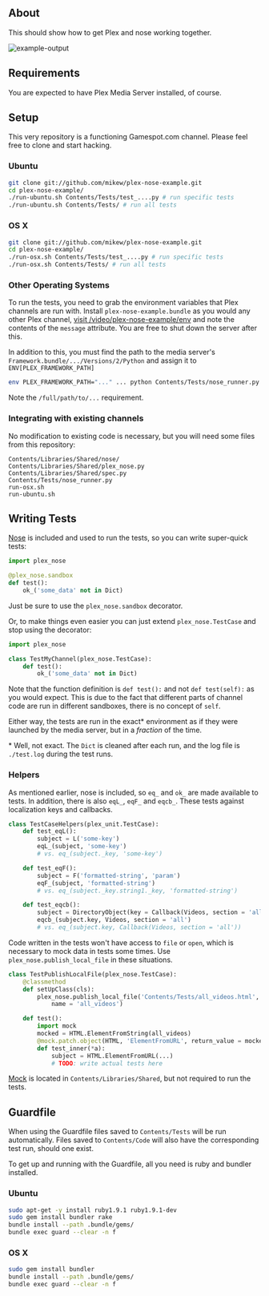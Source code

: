 ## About

This should show how to get Plex and nose working together.

![example-output]

## Requirements

You are expected to have Plex Media Server installed, of course.

## Setup

This very repository is a functioning Gamespot.com channel.
Please feel free to clone and start hacking.

### Ubuntu

```bash
git clone git://github.com/mikew/plex-nose-example.git
cd plex-nose-example/
./run-ubuntu.sh Contents/Tests/test_....py # run specific tests
./run-ubuntu.sh Contents/Tests/ # run all tests
```

### OS X

```bash
git clone git://github.com/mikew/plex-nose-example.git
cd plex-nose-example/
./run-osx.sh Contents/Tests/test_....py # run specific tests
./run-osx.sh Contents/Tests/ # run all tests
```

### Other Operating Systems

To run the tests, you need to grab the environment variables that Plex
channels are run with. Install `plex-nose-example.bundle` as you would
any other Plex channel, [visit  /video/plex-nose-example/env][1]
and note the contents of the `message` attribute. You are free to
shut down the server after this.

In addition to this, you must find the path to the media server's
`Framework.bundle/.../Versions/2/Python` and assign it to
`ENV[PLEX_FRAMEWORK_PATH]`

```bash
env PLEX_FRAMEWORK_PATH="..." ... python Contents/Tests/nose_runner.py /full/path/to/Contents/Tests/test_....py
```

Note the `/full/path/to/...` requirement.

### Integrating with existing channels

No modification to existing code is necessary, but you will need some files from this repository:

```
Contents/Libraries/Shared/nose/
Contents/Libraries/Shared/plex_nose.py
Contents/Libraries/Shared/spec.py
Contents/Tests/nose_runner.py
run-osx.sh
run-ubuntu.sh
```

## Writing Tests

[Nose][2] is included and used to run the tests, so you can write
super-quick tests:

```python
import plex_nose

@plex_nose.sandbox
def test():
    ok_('some_data' not in Dict)
```

Just be sure to use the `plex_nose.sandbox` decorator.

Or, to make things even easier you can just extend `plex_nose.TestCase`
and stop using the decorator:

```python
import plex_nose

class TestMyChannel(plex_nose.TestCase):
    def test():
        ok_('some_data' not in Dict)
```

Note that the function definition is `def test():` and not `def test(self):`
as you would expect. This is due to the fact that different parts of
channel code are run in different sandboxes, there is no concept of `self`.

Either way, the tests are run in the exact\* environment as if they were
launched by the media server, but in a *fraction* of the time.

\* Well, not exact. The `Dict` is cleaned after each run, and the log file
is `./test.log` during the test runs.

### Helpers

As mentioned earlier, nose is included, so `eq_` and `ok_` are made
available to tests. In addition, there is also `eqL_`, `eqF_` and `eqcb_`.
These tests against localization keys and callbacks.

```python
class TestCaseHelpers(plex_unit.TestCase):
    def test_eqL():
        subject = L('some-key')
        eqL_(subject, 'some-key')
        # vs. eq_(subject._key, 'some-key')

    def test_eqF():
        subject = F('formatted-string', 'param')
        eqF_(subject, 'formatted-string')
        # vs. eq_(subject._key.string1._key, 'formatted-string')

    def test_eqcb():
        subject = DirectoryObject(key = Callback(Videos, section = 'all'))
        eqcb_(subject.key, Videos, section = 'all')
        # vs. eq_(subject.key, Callback(Videos, section = 'all'))
```

Code written in the tests won't have access to `file` or `open`, which is
necessary to mock data in tests some times. Use `plex_nose.publish_local_file`
in these situations.

```python
class TestPublishLocalFile(plex_nose.TestCase):
    @classmethod
    def setUpClass(cls):
        plex_nose.publish_local_file('Contents/Tests/all_videos.html',
            name = 'all_videos')

    def test():
        import mock
        mocked = HTML.ElementFromString(all_videos)
        @mock.patch.object(HTML, 'ElementFromURL', return_value = mocked)
        def test_inner(*a):
            subject = HTML.ElementFromURL(...)
            # TODO: write actual tests here
```

[Mock][2] is located in `Contents/Libraries/Shared`, but not required to run
the tests.

## Guardfile

When using the Guardfile files saved to `Contents/Tests` will be
run automatically. Files saved to `Contents/Code` will also have the
corresponding test run, should one exist.

To get up and running with the Guardfile, all you need is ruby and
bundler installed.

### Ubuntu

```bash
sudo apt-get -y install ruby1.9.1 ruby1.9.1-dev
sudo gem install bundler rake
bundle install --path .bundle/gems/
bundle exec guard --clear -n f
```

### OS X

```bash
sudo gem install bundler
bundle install --path .bundle/gems/
bundle exec guard --clear -n f
```

[1]: http://localhost:32400/video/plex-nose-example/env
[2]: https://nose.readthedocs.org/en/latest/
[3]: http://www.voidspace.org.uk/python/mock/
[example-output]: http://i.imgur.com/z2TWqix.png
